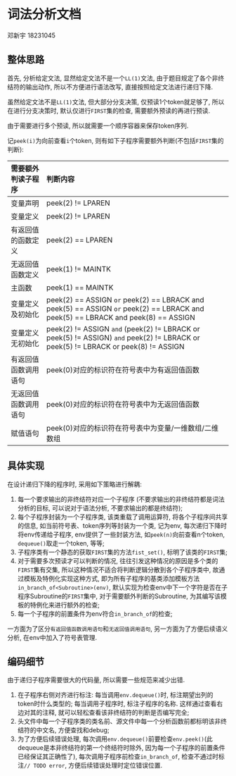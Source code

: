 # 词法分析文档

邓新宇 18231045

## 整体思路

首先, 分析给定文法, 显然给定文法不是一个`LL(1)`文法, 由于题目规定了各个非终结符的输出动作, 所以不方便进行语法改写, 直接按照给定文法进行递归下降.

虽然给定文法不是`LL(1)`文法, 但大部分分支决策, 仅预读1个token就足够了, 所以在进行分支决策时, 默认仅进行`FIRST`集的检查, 需要额外预读的再进行预读.

由于需要进行多个预读, 所以就需要一个顺序容器来保存token序列.

记`peek(i)`为向前查看`i`个token, 则有如下子程序需要额外判断(不包括`FIRST`集的判断):

|需要额外判读子程序|判断内容|
|:-|:-|
|变量声明|peek(2) != LPAREN|
|变量定义|peek(2) != LPAREN|
|有返回值的函数定义|peek(2) == LPAREN|
|无返回值函数定义|peek(1) != MAINTK|
|主函数|peek(1) == MAINTK|
|变量定义及初始化|peek(2) == ASSIGN `or` peek(2) == LBRACK and peek(5) == ASSIGN `or` peek(2) == LBRACK and peek(5) == LBRACK and peek(8) == ASSIGN|
|变量定义无初始化|peek(2) != ASSIGN `and` (peek(2) != LBRACK or peek(5) != ASSIGN) `and` peek(2) != LBRACK or peek(5) != LBRACK or peek(8) != ASSIGN|
|有返回值函数调用语句|peek(0)对应的标识符在符号表中为有返回值函数|
|无返回值函数调用语句|peek(0)对应的标识符在符号表中为无返回值函数|
|赋值语句|peek(0)对应的标识符在符号表中为变量/一维数组/二维数组|



## 具体实现

在设计递归下降的程序时, 采用如下策略进行解耦:

1. 每一个要求输出的非终结符对应一个子程序 (不要求输出的非终结符都是词法分析的目标, 可以说对于语法分析, 不要求输出的都是终结符);
2. 每个子程序封装为一个子程序类, 该类重载了调用运算符, 将各个子程序间共享的信息, 如当前符号表、token序列等封装为一个类, 记为env, 每次递归下降时将env传递给子程序, env提供了一些封装方法, 如`peek(n)`向前查看n个token, `dequeue()`取走一个token, 等等;
3. 子程序类有一个静态的获取`FIRST`集的方法`fist_set()`, 标明了该类的`FIRST`集;
4. 对于需要多次预读才可以判断的情况, 往往引发这种情况的原因是多个类的`FIRST`集有交集, 所以这种情况不适合将判断逻辑分散到各个子程序类中, 故通过模板及特例化实现这种方式, 即为所有子程序的基类添加模板方法`in_branch_of<Subroutine>(env)`, 默认实现为检查env中下一个字符是否在子程序Subroutine的`FIRST`集中, 对于需要额外判断的Subroutine, 为其编写该模板的特例化来进行额外的检查;
5. 每一个子程序的前置条件为env符合`in_branch_of`的检查;

一方面为了区分`有返回值函数调用语句`和`无返回值调用语句`, 另一方面为了方便后续语义分析, 在env中加入了符号表管理.


## 编码细节

由于递归子程序需要很大的代码量, 所以需要一些规范来减少出错.

1. 在子程序右侧对齐进行标注: 每当调用`env.dequeue()`时, 标注期望出列的token时什么类型的; 每当调用子程序时, 标注子程序的名称. 这样通过查看右边对其的注释, 就可以轻松查看该非终结符的判断是否编写完全;
2. 头文件中每一个子程序类的类名前、源文件中每一个分析函数前都标明该非终结符的中文名, 方便查找和debug;
3. 为了方便后续错误处理, 每次调用`env.dequeue()`前要检查`env.peek()`(此dequeue是本非终结符的第一个终结符时除外, 因为每一个子程序的前置条件已经保证其正确性了), 每次调用子程序前检查`in_branch_of`, 检查不通过时标注`// TODO error`, 方便后续错误处理时定位错误位置.

